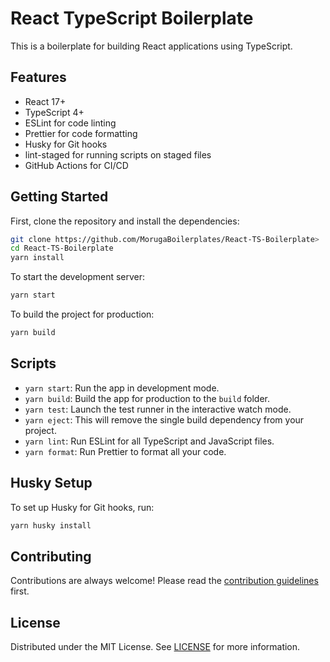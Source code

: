 # React TypeScript Boilerplate

This is a boilerplate for building React applications using TypeScript.

## Features

- React 17+
- TypeScript 4+
- ESLint for code linting
- Prettier for code formatting
- Husky for Git hooks
- lint-staged for running scripts on staged files
- GitHub Actions for CI/CD

## Getting Started

First, clone the repository and install the dependencies:

```bash
git clone https://github.com/MorugaBoilerplates/React-TS-Boilerplate>
cd React-TS-Boilerplate
yarn install
```

To start the development server:

```bash
yarn start
```

To build the project for production:

```bash
yarn build
```

## Scripts

- `yarn start`: Run the app in development mode.
- `yarn build`: Build the app for production to the `build` folder.
- `yarn test`: Launch the test runner in the interactive watch mode.
- `yarn eject`: This will remove the single build dependency from your project.
- `yarn lint`: Run ESLint for all TypeScript and JavaScript files.
- `yarn format`: Run Prettier to format all your code.

## Husky Setup

To set up Husky for Git hooks, run:

```bash
yarn husky install
```

## Contributing

Contributions are always welcome! Please read the [contribution guidelines](CONTRIBUTING.md) first.

## License

Distributed under the MIT License. See [LICENSE](LICENSE) for more information.
